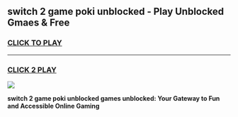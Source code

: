 
## switch 2 game poki unblocked - Play Unblocked Gmaes & Free
<h3>
<a href="https://premium.freeplayer.one?title=switch_2_game_poki_unblocked&ref=20F">CLICK TO PLAY</a></h3>
<hr>

<h3>
<a href="https://premium.freeplayer.one?title=switch_2_game_poki_unblocked&ref=20F">CLICK 2 PLAY</a>
  
</h3>

<a href="https://premium.freeplayer.one?title=switch_2_game_poki_unblocked&ref=20F/"><img src="https://clearcache.store/games.png"></a>


**switch 2 game poki unblocked games unblocked: Your Gateway to Fun and Accessible Online Gaming**
